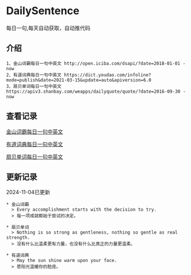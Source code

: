 # DailySentence

每日一句,每天自动获取，自动推代码

## 介绍

```
1、金山词霸每日一句中英文 http://open.iciba.com/dsapi/?date=2018-01-01 - now
2、有道词典每日一句中英文 https://dict.youdao.com/infoline?mode=publish&date=2021-03-15&update=auto&apiversion=6.0
3、扇贝单词每日一句中英文 https://apiv3.shanbay.com/weapps/dailyquote/quote/?date=2016-09-30 - now
```

## 查看记录

[金山词霸每日一句中英文](./data/iciba/)

[有道词典每日一句中英文](./data/youdao/)

[扇贝单词每日一句中英文](./data/shanbay/)

## 更新记录
2024-11-04已更新 
```
* 金山词霸
  > Every accomplishment starts with the decision to try.
  > 每一项成就都始于尝试的决定。

* 扇贝单词
  > Nothing is so strong as gentleness, nothing so gentle as real strength.
  > 没有什么比温柔更有力量，也没有什么比真正的力量更温柔。

* 有道词典
  > May the sun shine warm upon your face.
  > 愿阳光温暖你的脸庞。

```
